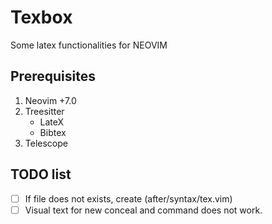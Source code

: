 # Texbox
Some latex functionalities for NEOVIM
## Prerequisites 
1. Neovim +7.0
2. Treesitter 
	- LateX 
	- Bibtex 
3. Telescope

## TODO list
* [ ] If file does not exists, create (after/syntax/tex.vim)
* [ ] Visual text for new conceal and command does not work.
